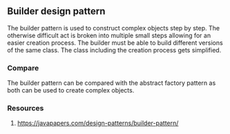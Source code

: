 ## Builder design pattern

The builder pattern is used to construct complex objects step by step. The otherwise difficult act is broken into multiple small steps allowing for an easier creation process.
The builder must be able to build different versions of the same class. 
The class including the creation process gets simplified.

### Compare
The builder pattern can be compared with the abstract factory pattern as both can be used to create complex objects. 


### Resources 
1. https://javapapers.com/design-patterns/builder-pattern/